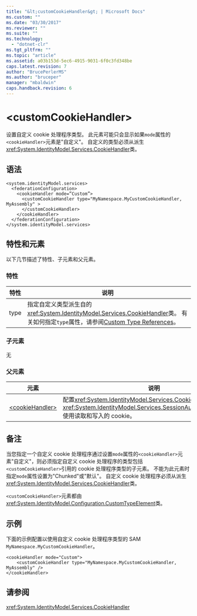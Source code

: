 ```yaml
---
title: "&lt;customCookieHandler&gt; | Microsoft Docs"
ms.custom: ""
ms.date: "03/30/2017"
ms.reviewer: ""
ms.suite: ""
ms.technology: 
  - "dotnet-clr"
ms.tgt_pltfrm: ""
ms.topic: "article"
ms.assetid: a03b153d-5ec6-4915-9031-6f0c3fd348be
caps.latest.revision: 7
author: "BrucePerlerMS"
ms.author: "bruceper"
manager: "mbaldwin"
caps.handback.revision: 6
---
```

# &lt;customCookieHandler&gt;
设置自定义 cookie 处理程序类型。  此元素可能只会显示如果`mode`属性的`<cookieHandler>`元素是"自定义"。  自定义的类型必须从派生<xref:System.IdentityModel.Services.CookieHandler>类。  
  
## 语法  
  
```  
<system.identityModel.services>  
  <federationConfiguration>  
    <cookieHandler mode=”Custom”>  
      <customCookieHandler type="MyNamespace.MyCustomCookieHandler, MyAssembly" >  
      </customCookieHandler>  
    </cookieHandler>  
  </federationConfiguration>  
</system.identityModel.services>  
```  
  
## 特性和元素  
 以下几节描述了特性、子元素和父元素。  
  
### 特性  
  
|特性|说明|  
|--------|--------|  
|type|指定自定义类型派生自的<xref:System.IdentityModel.Services.CookieHandler>类。  有关如何指定`type`属性，请参阅[Custom Type References](../../../../../docs/framework/configure-apps/file-schema/windows-workflow-foundation/index.md#BKMK_CustomTypeReferences)。|  
  
### 子元素  
 无  
  
### 父元素  
  
|元素|说明|  
|--------|--------|  
|[\<cookieHandler\>](../../../../../docs/framework/configure-apps/file-schema/windows-identity-foundation/cookiehandler.md)|配置<xref:System.IdentityModel.Services.CookieHandler>的<xref:System.IdentityModel.Services.SessionAuthenticationModule>使用读取和写入的 cookie。|  
  
## 备注  
 当您指定一个自定义 cookie 处理程序通过设置`mode`属性的`<cookieHandler>`元素"自定义"，则必须指定自定义 cookie 处理程序的类型包括`<customCookieHandler>`引用的 cookie 处理程序类型的子元素。  不能为此元素时指定`mode`属性设置为"Chunked"或"默认"。  自定义 cookie 处理程序必须从派生<xref:System.IdentityModel.Services.CookieHandler>类。  
  
 `<customCookieHandler>`元素都由<xref:System.IdentityModel.Configuration.CustomTypeElement>类。  
  
## 示例  
 下面的示例配置以使用自定义 cookie 处理程序类型的 SAM `MyNamespace.MyCustomCookieHandler`。  
  
```  
<cookieHandler mode="Custom">  
    <customCookieHandler type="MyNamespace.MyCustomCookieHandler, MyAssembly" />  
</cookieHandler>  
```  
  
## 请参阅  
 <xref:System.IdentityModel.Services.CookieHandler>